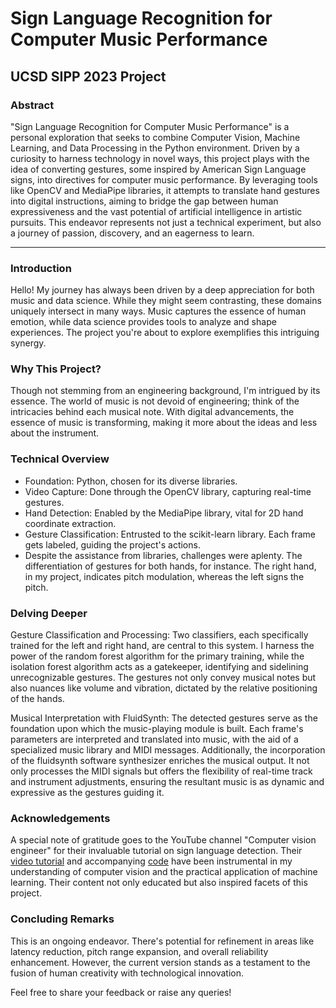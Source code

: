 # Sign Language Recognition for Computer Music Performance
## UCSD SIPP 2023 Project

### Abstract
"Sign Language Recognition for Computer Music Performance" is a personal exploration that seeks to combine Computer Vision, Machine Learning, and Data Processing in the Python environment. Driven by a curiosity to harness technology in novel ways, this project plays with the idea of converting gestures, some inspired by American Sign Language signs, into directives for computer music performance. By leveraging tools like OpenCV and MediaPipe libraries, it attempts to translate hand gestures into digital instructions, aiming to bridge the gap between human expressiveness and the vast potential of artificial intelligence in artistic pursuits. This endeavor represents not just a technical experiment, but also a journey of passion, discovery, and an eagerness to learn.

---

### Introduction
Hello! My journey has always been driven by a deep appreciation for both music and data science. While they might seem contrasting, these domains uniquely intersect in many ways. Music captures the essence of human emotion, while data science provides tools to analyze and shape experiences. The project you're about to explore exemplifies this intriguing synergy.

### Why This Project?
Though not stemming from an engineering background, I'm intrigued by its essence. The world of music is not devoid of engineering; think of the intricacies behind each musical note. With digital advancements, the essence of music is transforming, making it more about the ideas and less about the instrument.

### Technical Overview
- Foundation: Python, chosen for its diverse libraries.
- Video Capture: Done through the OpenCV library, capturing real-time gestures.
- Hand Detection: Enabled by the MediaPipe library, vital for 2D hand coordinate extraction.
- Gesture Classification: Entrusted to the scikit-learn library. Each frame gets labeled, guiding the project's actions.
- Despite the assistance from libraries, challenges were aplenty. The differentiation of gestures for both hands, for instance. The right hand, in my project, indicates pitch modulation, whereas the left signs the pitch.

### Delving Deeper
Gesture Classification and Processing: Two classifiers, each specifically trained for the left and right hand, are central to this system. I harness the power of the random forest algorithm for the primary training, while the isolation forest algorithm acts as a gatekeeper, identifying and sidelining unrecognizable gestures. The gestures not only convey musical notes but also nuances like volume and vibration, dictated by the relative positioning of the hands.

Musical Interpretation with FluidSynth: The detected gestures serve as the foundation upon which the music-playing module is built. Each frame's parameters are interpreted and translated into music, with the aid of a specialized music library and MIDI messages. Additionally, the incorporation of the fluidsynth software synthesizer enriches the musical output. It not only processes the MIDI signals but offers the flexibility of real-time track and instrument adjustments, ensuring the resultant music is as dynamic and expressive as the gestures guiding it.

### Acknowledgements
A special note of gratitude goes to the YouTube channel "Computer vision engineer" for their invaluable tutorial on sign language detection. Their [video tutorial](https://youtu.be/MJCSjXepaAM) and accompanying [code](https://github.com/computervisioneng/sign-language-detector-python.git) have been instrumental in my understanding of computer vision and the practical application of machine learning. Their content not only educated but also inspired facets of this project.

### Concluding Remarks
This is an ongoing endeavor. There's potential for refinement in areas like latency reduction, pitch range expansion, and overall reliability enhancement. However, the current version stands as a testament to the fusion of human creativity with technological innovation.

Feel free to share your feedback or raise any queries!
